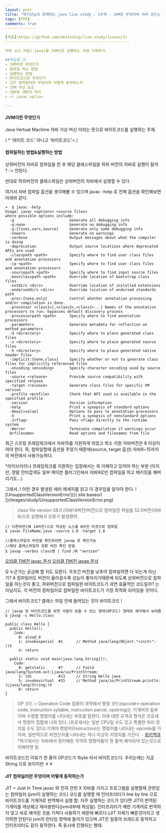 ```yaml
---
layout: post 
title: "백기선님과 함께하는 java live study : 1주차 - JVM은 무엇이며 자바 코드는 어떻게 실행하는 것인가" 
tags: [자바]
comments: true
--------------

[목표](https://github.com/whiteship/live-study/issues/1)
--------------------------------------------------------

자바 소스 파일(.java)을 JVM으로 실행하는 과정 이해하기.

##학습할 것 
- JVM이란 무엇인가 
- 컴파일 하는 방법 
- 실행하는 방법 
- 바이트코드란 무엇인가 
- JIT 컴파일러란 무엇이며 어떻게 동작하는지 
- JVM 구성 요소 
- JDK와 JRE의 차이 
- +) javac option

---
```


#### JVM이란 무엇인가

Java Vertual Machine 자바 가상 머신 이라는 뜻으로 바이트코드를 실행하는 주체.

( * '바이트 코드' 아니고 '바이트코드'\< )

#### 컴파일하는 방법&실행하는 방법

상위버전의 자바로 컴파일을 한 후 해당 클래스파일을 하위 버전의 자바로 실행이 될까 ? -> 안된다.

반대로 하위버전의 클래스파일은 상위버전의 자바에서 실행할 수 있다.

여기서 자바 컴파일 옵션을 생각해볼 수 있으며 javac -help 로 전체 옵션을 확인해보면 아래와 같다.

```
➜  $ javac -help
Usage: javac <options> <source files>
where possible options include:
  -g                         Generate all debugging info
  -g:none                    Generate no debugging info
  -g:{lines,vars,source}     Generate only some debugging info
  -nowarn                    Generate no warnings
  -verbose                   Output messages about what the compiler is doing
  -deprecation               Output source locations where deprecated APIs are used
  -classpath <path>          Specify where to find user class files and annotation processors
  -cp <path>                 Specify where to find user class files and annotation processors
  -sourcepath <path>         Specify where to find input source files
  -bootclasspath <path>      Override location of bootstrap class files
  -extdirs <dirs>            Override location of installed extensions
  -endorseddirs <dirs>       Override location of endorsed standards path
  -proc:{none,only}          Control whether annotation processing and/or compilation is done.
  -processor <class1>[,<class2>,<class3>...] Names of the annotation processors to run; bypasses default discovery process
  -processorpath <path>      Specify where to find annotation processors
  -parameters                Generate metadata for reflection on method parameters
  -d <directory>             Specify where to place generated class files
  -s <directory>             Specify where to place generated source files
  -h <directory>             Specify where to place generated native header files
  -implicit:{none,class}     Specify whether or not to generate class files for implicitly referenced files
  -encoding <encoding>       Specify character encoding used by source files
  -source <release>          Provide source compatibility with specified release
  -target <release>          Generate class files for specific VM version
  -profile <profile>         Check that API used is available in the specified profile
  -version                   Version information
  -help                      Print a synopsis of standard options
  -Akey[=value]              Options to pass to annotation processors
  -X                         Print a synopsis of nonstandard options
  -J<flag>                   Pass <flag> directly to the runtime system
  -Werror                    Terminate compilation if warnings occur
  @<filename>                Read options and filenames from file
```

최근 스프링 프레임워크에서 자바15를 지원하게 되었고 최소 지원 자바버전은 8 이상이여야 한다. 즉, 컴파일할때 옵션을 주었기 때문에(source, target 옵션) 자바8~15까지의 버전에서 사용가능하다.

*라이브러리나 프레임워크를 지원하는 입장에서는 꼭 이해하고 있어야 하는 부분 (이지만, 정말 안타깝게도 일부 메이븐 플러그인에서 자바9로만 컴파일을 하고 패키징을 해버리기도...)

그래서..! 이런 경우 발생된 에러 메세지를 읽고 이 경우임을 알아야 한다. ![UnsupportedClassVersionError]({{ site.baseurl }}/images/study/UnsupportedClassVersionError.png)
>class file version 58.0 (자바14버전)버전으로 컴파일된 파일을 52.0버전(자바8)으로 실행해서 오류가 발생했어.

```
// 다른버전(예 14버전)으로 작성된 소스를 8버전 타겟으로 컴파일
$ javac FileName.java -source 1.8 -target 1.8

//클래스파일의 버전을 확인하려면 javap 로 확인가능
//해당 클래스파일의 호환 버전 확인 방법
​$ javap -verbos class명 | find /N "version"
```
[오라클 11버전 javac 문서](https://docs.oracle.com/en/java/javase/11/tools/javac.html#GUID-AEEC9F07-CB49-4E96-8BC7-BCC2C7F725C9)
[오라클 11버전 javap 문서](https://docs.oracle.com/en/java/javase/11/tools/javap.html#GUID-BE20562C-912A-4F91-85CF-24909F212D7F)

Q 누군가는 궁금해 할 지도 모른다. 무조건 버전을 낮추어 컴파일하면 다 되는게 아닌가?
A 컴파일러도 버전이 올라갈수록 성능이 좋아지기때문에 되도록 상위버전으로 컴파일을 하는것이 좋고, 하위버전으로 컴파일한 바이트코드가 과연 효율적인 코드일까? 는 아닐지도. 각 버전의 컴파일러로 컴파일한 바이트코드가 가장 최적화 되어있을 것이다. 

그래서 바이트코드? 클래스 파일 안에 들어있는 것이 바이트코드 !
``` 
// javap 로 바이트코드를 보면 사람이 읽을 수 있는 형태(OP코드) 형태로 해석해서 보여줌
$ javap -c Hello.class

public class Hello {
  public Hello();
    Code:
      0: aload_0
      1: invokespecial  #1      // Method java/lang/Object."<init>":()V
      4: return
    
  public static void main(java.lang.String[]);
    Code:
      0: getstatic      #7      // Field java/lang/System.out:Ljava/io/PrintStream;
      3: ldc            #13     // String Hello java
      5: invokevirtual  #15     // Method java/io/PrintStream.println:(Ljava/lang/String;)V
      8: return
}
```
> OP 코드 = Operation Code
컴퓨터 과학에서 명령 코드(opcode←operation code, instruction syllable, instruction parcel, opstring)는 기계어의 일부이며 수행할 명령어를 나타내는 부호를 말한다. 
이에 대한 규격과 형식은 프로세서 명령어 집합에 나와 있다. (프로세서는 일반 CPU일 수도 있고 특별한 처리 장치일 수도 있다) 기계어 명령어(Instruction)는 명령어를 나타내는 opcode를 가지며, 일반적으로 피연산자를 나타내는 하나 이상의 지정자를 가진다. - [위키백과](https://ko.wikipedia.org/wiki/%EB%AA%85%EB%A0%B9_%EC%BD%94%EB%93%9C)
*여기에서는 자바에서 정리해둔 각각의 명령어들이 한 줄씩 해석되어 있는것으로 이해하면 됨

바이트코드인 이유가 한 줄의 OP코드가 1byte 라서 바이트코드다. 우리눈에는 지금 String 으로 보이지만 ㅎㅎ

#### JIT 컴파일러란 무엇이며 어떻게 동작하는가
JIT = Just In Time
javac 와 전혀 관련 X 자바를 가지고 프로그램을 실행할때 관련있는 컴파일러.(jvm이 실행하는 코드)
코드를 실행할 때 인터프리터가 line by line 으로 바이트코드를 기계어로 번역해서 실행 함.
자주 실행하는 코드가 있다면 JIT이 번역된 기계어를 캐싱해고 재사용한다(jvm내부에 캐싱됨). 인터프리터가 매번 기계어로 번역하지 않고 바로 해석된 것을 가져다 사용하기 때문에 빠르다.(JIT 자체가 빠른것이라고 생각하면 안된다)
jvm의 런타임 영역에 들어가 있으며 JIT은 일종의 쓰레드로 동작하고 인터프리터도 같이 동작한다. 즉 동시에 진행되는 형태. 